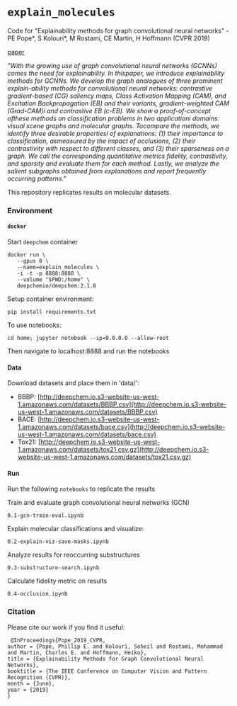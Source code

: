 # `explain_molecules`

Code for "Explainability methods for graph convolutional neural networks" - PE Pope*, S Kolouri*, M Rostami, CE Martin, H Hoffmann (CVPR 2019)

[paper](http://openaccess.thecvf.com/content_CVPR_2019/papers/Pope_Explainability_Methods_for_Graph_Convolutional_Neural_Networks_CVPR_2019_paper.pdf)

_"With the growing use of graph convolutional neural networks (GCNNs) comes the need for explainability. In thispaper, we introduce explainability methods for GCNNs. We develop the graph analogues of three prominent explain-ability methods for convolutional neural networks: contrastive gradient-based (CG) saliency maps, Class Activation Mapping (CAM), and Excitation Backpropagation (EB) and their variants, gradient-weighted CAM (Grad-CAM)i and contrastive EB (c-EB). We show a proof-of-concept ofthese methods on classification problems in two applicationi domains: visual scene graphs and molecular graphs. Tocompare the methods, we identify three desirable propertiesi of explanations: (1) their importance to classification, asmeasured by the impact of occlusions, (2) their contrastivity with respect to different classes, and (3) their sparseness on a graph. We call the corresponding quantitative metrics fidelity, contrastivity, and sparsity and evaluate them for each method. Lastly, we analyze the salient subgraphs obtained from explanations and report frequently occurring patterns."_

This repository replicates results on molecular datasets.

### Environment

#### `docker`

Start `deepchem` container
```
docker run \
   --gpus 0 \
   --name=explain_molecules \
   -i -t -p 8888:8888 \
   --volume "$PWD:/home" \
   deepchemio/deepchem:2.1.0
```

Setup container environment:
```
pip install requirements.txt 
```

To use notebooks: 
```
cd home; jupyter notebook --ip=0.0.0.0 --allow-root
```

Then navigate to localhost:8888 and run the notebooks

#### Data

Download datasets and place them in 'data/':

* BBBP: [http://deepchem.io.s3-website-us-west-1.amazonaws.com/datasets/BBBP.csv](http://deepchem.io.s3-website-us-west-1.amazonaws.com/datasets/BBBP.csv)
* BACE: [http://deepchem.io.s3-website-us-west-1.amazonaws.com/datasets/bace.csv](http://deepchem.io.s3-website-us-west-1.amazonaws.com/datasets/bace.csv)
* Tox21: [http://deepchem.io.s3-website-us-west-1.amazonaws.com/datasets/tox21.csv.gz](http://deepchem.io.s3-website-us-west-1.amazonaws.com/datasets/tox21.csv.gz)

#### Run

Run the following `notebooks` to replicate the results

Train and evaluate graph convolutional neural networks (GCN)
```
0.1-gcn-train-eval.ipynb
```

Explain molecular classifications and visualize:
```
0.2-explain-viz-save-masks.ipynb
```

Analyze results for reoccurring substructures
```
0.3-substructure-search.ipynb
```

Calculate fidelity metric on results
```
0.4-occlusion.ipynb
```

### Citation

Please cite our work if you find it useful:

```
 @InProceedings{Pope_2019_CVPR,
author = {Pope, Phillip E. and Kolouri, Soheil and Rostami, Mohammad and Martin, Charles E. and Hoffmann, Heiko},
title = {Explainability Methods for Graph Convolutional Neural Networks},
booktitle = {The IEEE Conference on Computer Vision and Pattern Recognition (CVPR)},
month = {June},
year = {2019}
}
```
